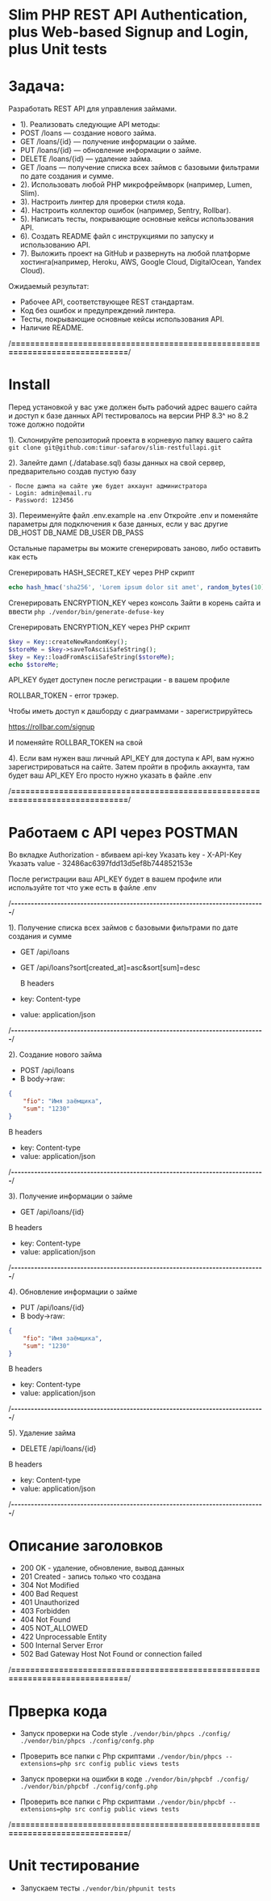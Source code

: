 # Slim PHP REST API Authentication, plus Web-based Signup and Login, plus Unit tests

# Задача:
Разработать REST API для управления займами.

* 1). Реализовать следующие API методы:
* POST /loans — создание нового займа.
* GET /loans/{id} — получение информации о займе.
* PUT /loans/{id} — обновление информации о займе.
* DELETE /loans/{id} — удаление займа.
* GET /loans — получение списка всех займов с базовыми фильтрами по дате создания и сумме.
* 2). Использовать любой PHP микрофреймворк (например, Lumen, Slim).
* 3). Настроить линтер для проверки стиля кода.
* 4). Настроить коллектор ошибок (например, Sentry, Rollbar).
* 5). Написать тесты, покрывающие основные кейсы использования API.
* 6). Cоздать README файл с инструкциями по запуску и использованию API.
* 7). Выложить проект на GitHub и развернуть на любой платформе хостинга(например, Heroku, AWS, Google Cloud, DigitalOcean, Yandex Cloud).

Ожидаемый результат:
- Рабочее API, соответствующее REST стандартам.
- Код без ошибок и предупреждений линтера.
- Тесты, покрывающие основные кейсы использования API.
- Наличие README.

/**=============================================================================**/

# Install
Перед установкой у вас уже должен быть рабочий адрес вашего сайта и доступ к базе данных
API тестировалось на версии PHP 8.3^ но 8.2 тоже должно подойти

1). Склонируйте репозиторий проекта в корневую папку вашего сайта
```git clone git@github.com:timur-safarov/slim-restfullapi.git```

2). Залейте дамп (./database.sql) базы данных на свой сервер, предварительно создав пустую базу

	- После дампа на сайте уже будет аккаунт администратора
	- Login: admin@email.ru
	- Password: 123456

3). Переименуйте файл .env.example на .env
Откройте .env и поменяйте параметры для подключения к базе данных, если у вас другие
DB_HOST
DB_NAME
DB_USER
DB_PASS

Остальные параметры вы можите сгенерировать заново, либо оставить как есть

Сгенерировать HASH_SECRET_KEY через PHP скрипт
```php
echo hash_hmac('sha256', 'Lorem ipsum dolor sit amet', random_bytes(10));
```

Сгенерировать ENCRYPTION_KEY через консоль
Зайти в корень сайта и ввести
```php ./vendor/bin/generate-defuse-key```

Сгенерировать ENCRYPTION_KEY через PHP скрипт
```php
$key = Key::createNewRandomKey();
$storeMe = $key->saveToAsciiSafeString();
$key = Key::loadFromAsciiSafeString($storeMe);
echo $storeMe;
```

API_KEY будет доступен после регистрации - в вашем профиле

ROLLBAR_TOKEN - error трэкер.

Чтобы иметь доступ к дашборду с диаграммами - зарегистрируйтесь

https://rollbar.com/signup

И поменяйте ROLLBAR_TOKEN на свой

4). Если вам нужен ваш личный API_KEY для доступа к API, вам нужно зарегистрироваться на сайте.
Затем пройти в профиль аккаунта, там будет ваш API_KEY
Его просто нужно указать в файле .env

/**=============================================================================**/

# Работаем с API через POSTMAN

Во вкладке Authorization - вбиваем api-key
Указать key - X-API-Key
Указать value - 32486ac6397fdd13d5ef8b744852153e

После регистрации ваш API_KEY будет в вашем профиле или используйте тот что уже есть в файле .env

/**-----------------------------------------------------------------------------**/

1). Получение списка всех займов с базовыми фильтрами по дате создания и сумме

- GET /api/loans
- GET /api/loans?sort[created_at]=asc&sort[sum]=desc
  
  В headers
- key: Content-type
- value: application/json

/**-----------------------------------------------------------------------------**/

2). Создание нового займа

- POST /api/loans
- В body->raw: 
```json
{
	"fio": "Имя заёмщика",
	"sum": "1230"
}
```

В headers
- key: Content-type
- value: application/json

/**-----------------------------------------------------------------------------**/

3). Получение информации о займе
- GET /api/loans/{id}

В headers
- key: Content-type
- value: application/json

/**-----------------------------------------------------------------------------**/

4). Обновление информации о займе
- PUT /api/loans/{id}
- В body->raw: 
```json
{
	"fio": "Имя заёмщика",
	"sum": "1230"
}
```

В headers
- key: Content-type
- value: application/json

/**-----------------------------------------------------------------------------**/

5). Удаление займа
- DELETE /api/loans/{id}

В headers
- key: Content-type
- value: application/json

/**-----------------------------------------------------------------------------**/

# Описание заголовков

- 200 OK - удаление, обновление, вывод данных
- 201 Created - запись только что создана
- 304 Not Modified
- 400 Bad Request
- 401 Unauthorized
- 403 Forbidden
- 404 Not Found
- 405 NOT_ALLOWED
- 422 Unprocessable Entity
- 500 Internal Server Error
- 502 Bad Gateway Host Not Found or connection failed

/**=============================================================================**/

# Прверка кода

- Запуск проверки на Code style
```./vendor/bin/phpcs ./config/```
```./vendor/bin/phpcs ./config/confg.php```

- Проверить все папки с Php скриптами
```./vendor/bin/phpcs --extensions=php src config public views tests```

- Запуск проверки на ошибки в коде
```./vendor/bin/phpcbf ./config/```
```./vendor/bin/phpcbf ./config/confg.php```

- Проверить все папки с Php скриптами
```./vendor/bin/phpcbf --extensions=php src config public views tests```

/**=============================================================================**/

# Unit тестирование
- Запускаем тесты
```./vendor/bin/phpunit tests```